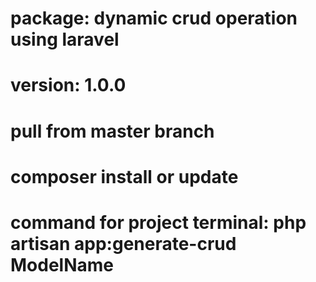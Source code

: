 # package: dynamic crud operation using laravel
# version: 1.0.0
# pull from master branch
# composer install or update
# command for project terminal: php artisan app:generate-crud ModelName